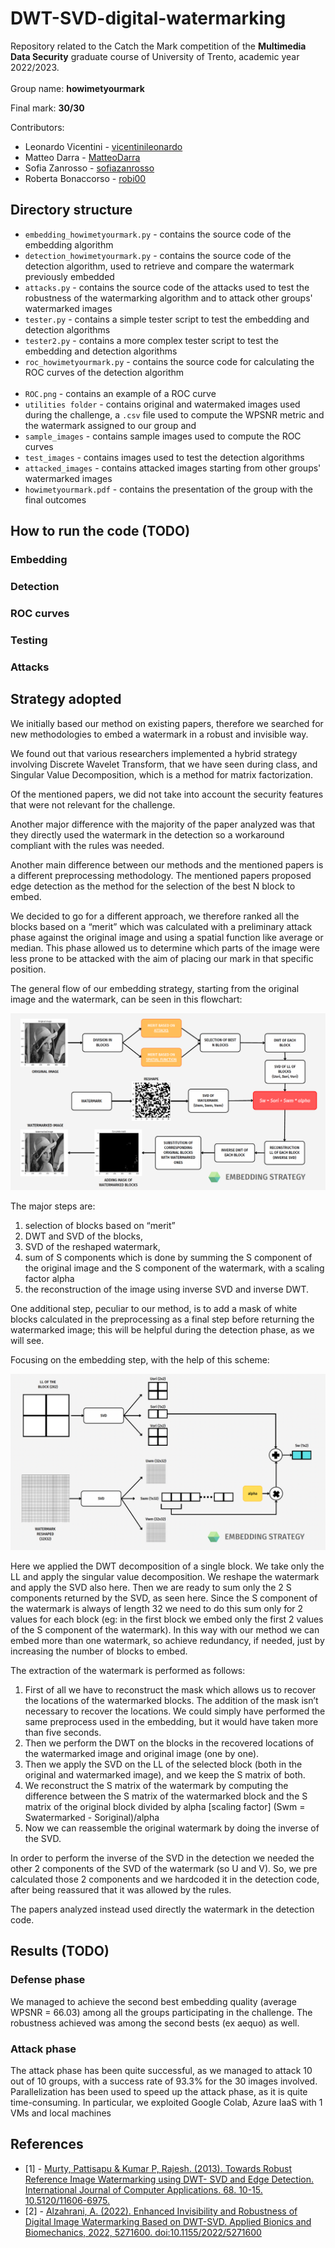 # DWT-SVD-digital-watermarking
Repository related to the Catch the Mark competition of the **Multimedia Data Security** graduate course of University of Trento, academic year 2022/2023.
<br><br>
Group name: **howimetyourmark**

Final mark: **30/30**

Contributors:
+ Leonardo Vicentini - [vicentinileonardo](https://github.com/vicentinileonardo)
+ Matteo Darra - [MatteoDarra](https://github.com/MatteoDarra)
+ Sofia Zanrosso - [sofiazanrosso](https://github.com/sofiazanrosso)
+ Roberta Bonaccorso - [robi00](https://github.com/robi00)


## Directory structure
+ `embedding_howimetyourmark.py` - contains the source code of the embedding algorithm
+ `detection_howimetyourmark.py` - contains the source code of the detection algorithm, used to retrieve and compare the watermark previously embedded
+ `attacks.py` - contains the source code of the attacks used to test the robustness of the watermarking algorithm and to attack other groups' watermarked images
+ `tester.py` - contains a simple tester script to test the embedding and detection algorithms
+ `tester2.py` - contains a more complex tester script to test the embedding and detection algorithms
+ `roc_howimetyourmark.py` - contains the source code for calculating the ROC curves of the detection algorithm
<br><br>
+ `ROC.png` - contains an example of a ROC curve
+ `utilities folder` - contains original and watermaked images used during the challenge, a `.csv` file used to compute the WPSNR metric and the watermark assigned to our group and 
+ `sample_images` - contains sample images used to compute the ROC curves
+ `test_images` - contains images used to test the detection algorithms
+ `attacked_images` - contains attacked images starting from other groups' watermarked images
+ `howimetyourmark.pdf` - contains the presentation of the group with the final outcomes

## How to run the code (TODO)
### Embedding
### Detection
### ROC curves
### Testing
### Attacks

## Strategy adopted

We initially based our method on existing papers, therefore we searched for new methodologies to embed a watermark in a robust and invisible way. 

We found out that various researchers implemented a hybrid strategy involving Discrete Wavelet Transform, that we have seen during class, and Singular Value Decomposition, which is a method for matrix factorization.

Of the mentioned papers, we did not take into account the security features that were not relevant for the challenge. 

Another major difference with the majority of the paper analyzed was that they directly used the watermark in the detection so a workaround compliant with the rules was needed.

Another main difference between our methods and the mentioned papers is a different preprocessing methodology. The mentioned papers proposed edge detection as the method for the selection of the best N block to embed. 

We decided to go for a different approach, we therefore ranked all the blocks based on a “merit” which was calculated with a preliminary attack phase against the original image and using a spatial function like average or median. This phase allowed us to determine which parts of the image were less prone to be attacked with the aim of placing our mark in that specific position.

The general flow of our embedding strategy, starting from the original image and the watermark, can be seen in this flowchart:

![Flowchart](utilities/README_images/embedding_flowchart.png)

The major steps are: 
1. selection of blocks based on “merit”
2. DWT and SVD of the blocks, 
3. SVD of the reshaped watermark, 
4. sum of S components which is done by summing the S component of the original image and the S component of the watermark, with a scaling factor alpha 
5. the reconstruction of the image using inverse SVD and inverse DWT.

One additional step, peculiar to our method, is to add a mask of white blocks calculated in the preprocessing as a final step before returning the watermarked image; this will be helpful during the detection phase, as we will see. 

Focusing on the  embedding step, with the help of this scheme:

![Scheme](utilities/README_images/embedding_step.png)

Here we applied the DWT decomposition of a single block. 
We take only the LL and apply the singular value decomposition.
We reshape the watermark and apply the SVD also here.
Then we are ready to sum only the 2 S components returned by the SVD, as seen here.
Since the S component of the watermark is always of length 32 we need to do this sum only for 2 values for each block (eg: in the first block we embed only the first 2 values of the S component of the watermark). 
In this way with our method we can embed more than one watermark, so achieve redundancy, if needed, just by increasing the number of blocks to embed.

The extraction of the watermark is performed as follows:
1. First of all we have to reconstruct the mask which allows us to recover the locations of the watermarked blocks. The addition of the mask isn’t necessary to recover the locations. We could simply have performed the same preprocess used in the embedding, but it would have taken more than five seconds.
2. Then we perform the DWT on the blocks in the recovered locations of the watermarked image and original image (one by one).
3. Then we apply the SVD on the LL of the selected block (both in the original and watermarked image), and we keep the S matrix of both.
4. We reconstruct the S matrix of the watermark by computing the difference between the S matrix of the watermarked block and the S matrix of the original block divided by alpha [scaling factor] (Swm = Swatermarked - Soriginal)/alpha
5. Now we can reassemble the  original watermark by doing the inverse of the SVD.

In order to perform the inverse of the SVD in the detection we needed the other 2 components of the SVD of the watermark (so U and V). So, we pre calculated those 2 components and we hardcoded it in the detection code, after being reassured that it was allowed by the rules. 

The papers analyzed instead used directly the watermark in the detection code.


## Results (TODO)

### Defense phase
We managed to achieve the second best embedding quality (average WPSNR = 66.03) among all the groups participating in the challenge.
The robustness achieved was among the second bests (ex aequo) as well.

### Attack phase
The attack phase has been quite successful, as we managed to attack 10 out of 10 groups, with a success rate of 93.3% for the 30 images involved.
Parallelization has been used to speed up the attack phase, as it is quite time-consuming. In particular, we exploited Google Colab, Azure IaaS with 1 VMs and local machines


## References
+ [1] - [Murty, Pattisapu & Kumar P, Rajesh. (2013). Towards Robust Reference Image Watermarking using DWT- SVD and Edge Detection. International Journal of Computer Applications. 68. 10-15. 10.5120/11606-6975.](https://www.researchgate.net/publication/304201204_Towards_Robust_Reference_Image_Watermarking_using_DWT-_SVD_and_Edge_Detection)
+ [2] - [Alzahrani, A. (2022). Enhanced Invisibility and Robustness of Digital Image Watermarking Based on DWT-SVD. Applied Bionics and Biomechanics, 2022, 5271600. doi:10.1155/2022/5271600](https://www.hindawi.com/journals/abb/2022/5271600/)
